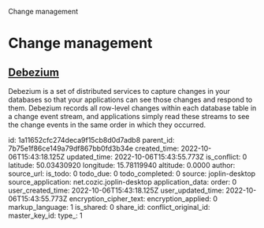 Change management

# Change management

## [**Debezium**](https://debezium.io/)
Debezium is a set of distributed services to capture changes in your databases so that your applications can see those changes and respond to them. Debezium records all row-level changes within each database table in a change event stream, and applications simply read these streams to see the change events in the same order in which they occurred.

id: 1a11652cfc274deca9f15cb8d0d7adb8
parent_id: 7b75e1f86ce149a79df867bb0fd3b34e
created_time: 2022-10-06T15:43:18.125Z
updated_time: 2022-10-06T15:43:55.773Z
is_conflict: 0
latitude: 50.03430920
longitude: 15.78119940
altitude: 0.0000
author: 
source_url: 
is_todo: 0
todo_due: 0
todo_completed: 0
source: joplin-desktop
source_application: net.cozic.joplin-desktop
application_data: 
order: 0
user_created_time: 2022-10-06T15:43:18.125Z
user_updated_time: 2022-10-06T15:43:55.773Z
encryption_cipher_text: 
encryption_applied: 0
markup_language: 1
is_shared: 0
share_id: 
conflict_original_id: 
master_key_id: 
type_: 1